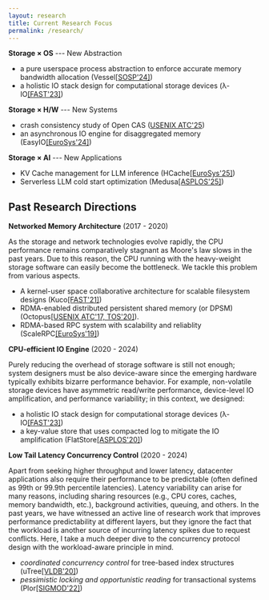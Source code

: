 ```yaml
---
layout: research
title: Current Research Focus
permalink: /research/
---
```


<!-- <div style="text-align: justify">
With the burgeoning demand for real-time data processing, the imperative to construct large-scale memory storage systems 
has become paramount. In light of this, the data center infrastructure is actively exploring innovative storage and network 
technologies, exemplified by byte-addressable non-volatile memory from Intel (e.g., Optane) and Samsung (CMM-H), and high-speed 
RDMA interconnections. 
</div>

<div style="text-align: justify; margin-bottom: 20px">
My research focus on developing efficient and robust next-generation storage systems utilizing these 
new hardware devices. I follow three fundamental design principles – CPU-awareness, device-awareness, and workload-awareness – 
essential for achieving optimal device bandwidth utilization, minimal CPU overhead, and predictable high performance. 
</div> -->


**Storage &times; OS** --- New Abstraction

- a pure userspace process abstraction to enforce accurate memory bandwidth allocation (Vessel[[SOSP'24]](/papers/sosp24-vessel.pdf))
- a holistic IO stack design for computational storage devices (&lambda;-IO[[FAST'23]](/papers/fast23-yang-zhe.pdf))

**Storage &times; H/W** --- New Systems

- crash consistency study of Open CAS ([USENIX ATC'25](https://www.usenix.org/conference/atc25/presentation/duan-shaohua))
- an asynchronous IO engine for disaggregated memory (EasyIO[[EuroSys'24]](/papers/eurosys24-easyio.pdf)) 

**Storage &times; AI** --- New Applications

- KV Cache management for LLM inference (HCache[[EuroSys'25]](/papers/eurosys25-hcache.pdf))
- Serverless LLM cold start optimization (Medusa[[ASPLOS'25]](/papers/asplos25-medusa.pdf))


## Past Research Directions

**Networked Memory Architecture** (2017 - 2020)

As the storage and network technologies evolve rapidly, the CPU performance remains comparatively
stagnant as Moore's law slows in the past years. Due to this reason, the CPU running with the
heavy-weight storage software can easily become the bottleneck. We tackle this problem from various aspects.

- A kernel-user space collaborative architecture for scalable filesystem designs (Kuco[[FAST'21]](/papers/fast21-kucofs.pdf)) 
- RDMA-enabled distributed persistent shared memory (or DPSM) (Octopus[[USENIX ATC'17, TOS'20]](/papers/atc17-octopus.pdf)).
- RDMA-based RPC system with scalability and reliablity (ScaleRPC[[EuroSys'19]](/papers/eurosys19-scalerpc.pdf))

**CPU-efficient IO Engine** (2020 - 2024)

Purely reducing the overhead of storage software is still not enough; system designers must be
also device-aware since the emerging hardware typically exhibits bizarre performance behavior. For example,
non-volatile storage devices have asymmetric read/write performance, device-level IO amplification, and performance variability; in this context, we designed: 
- a holistic IO stack design for computational storage devices (&lambda;-IO[[FAST'23]](/papers/fast23-yang-zhe.pdf))
- a key-value store that uses compacted log to mitigate the IO amplification (FlatStore[[ASPLOS'20]](/papers/asplos20-flatstore.pdf)) 

**Low Tail Latency Concurrency Control** (2020 - 2024)



Apart from seeking higher throughput and lower latency, datacenter applications also
require their performance to be predictable (often defined as 99th or 99.9th percentile latencies). Latency
variability can arise for many reasons, including sharing resources (e.g., CPU cores, caches, memory bandwidth,
etc.), background activities, queuing, and others. In the past years, we have witnessed an active line of
research work that improves performance predictability at different layers, but they ignore the fact that the
workload is another source of incurring latency spikes due to request conflicts. Here, I take a much deeper dive
to the concurrency protocol design with the workload-aware principle in mind. 
- *coordinated concurrency control* for tree-based index structures (uTree[[VLDB'20]](/papers/vldb20-utree.pdf)) 
- *pessimistic locking and opportunistic reading* for transactional systems (Plor[[SIGMOD'22]](/papers/sigmod22plor.pdf))

<!-- <div class="home" style="font-size: 0.9em;">
    <ul class="responsive-table" style="margin-left: 0">
        <li class="table-row table-row-assignment">
            <div class="col col-3">Networked Memory Architecture</div>
            <div class="col col-2">2017-2020</div>
            <div class="col col-4">As the storage and network technologies evolve rapidly, the CPU performance remains comparatively
                stagnant as Moore's law slows in the past years. Due to this reason, the CPU running with the
                heavy-weight storage software can easily become the bottleneck. We tackle this problem from various aspects.
                In the OS level, we break the common wisdom of strict separation of user and kernel spaces by introducing the
                kernel-userspace collaboration architecture (Kuco[FAST'21]), which enables direct storage access with minimal software
                overhead. We also extend the use of NVM in distributed environment by introducing RDMA-enabled
                persistent distributed shared memory (or pDSM) to eliminate redundant memory copies (Octopus[USENIX ATC'17, TOS'20]).</div>
        </li>
        <li class="table-row table-row-exam">
            <div class="col col-3">CPU-efficient IO Engine</div>
            <div class="col col-2">2020-2024</div>
            <div class="col col-4">Purely reducing the overhead of storage software is still not enough; system designers must be
                also device-aware since the emerging hardware typically exhibits bizarre performance behavior. For example,
                NVM has asymmetric read/write performance, device-level IO amplification, and performance variability;
                RDMA shows limited scalability due to the device-level cache thrashing. In this context, I have designed an
                asynchronous IO framework to hide NVM's high access latency (EasyIO[EuroSys'24]), a key-value store that uses compacted
                log to mitigate the IO amplification (FlatStore[ASPLOS'20]), and an RPC system to enable RDMA to work at a larger scale (ScaleRPC[EuroSys'19]).</div>
        </li>
        <li class="table-row table-row-due">
            <div class="col col-3">Low Tail Latency Concurrency Control</div>
            <div class="col col-2">2020-2022</div>
            <div class="col col-4">Apart from seeking higher throughput and lower latency, datacenter applications also
                require their performance to be predictable (often defined as 99th or 99.9th percentile latencies). Latency
                variability can arise for many reasons, including sharing resources (e.g., CPU cores, caches, memory bandwidth,
                etc.), background activities, queuing, and others. In the past years, we have witnessed an active line of
                research work that improves performance predictability at different layers, but they ignore that fact that the
                workload is another source of incurring latency spikes due to request conflicts. Here, I take a much deeper dive
                to the concurrency protocol design and introduced coordinated concurrency control (uTree[VLDB'20]) and pessimistic
                locking and opportunistic reading (Plor[SIGMOD'22]) with the workload-aware principle in mind.</div>
        </li>
    </ul>
</div> -->